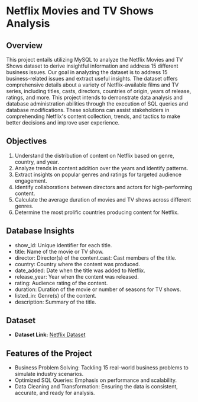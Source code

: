 # Netflix Movies and TV Shows Analysis

## Overview
This project entails utilizing MySQL to analyze the Netflix Movies and TV Shows dataset to derive insightful information and address 15 different business issues. Our goal in analyzing the dataset is to address 15 business-related issues and extract useful insights. The dataset offers comprehensive details about a variety of Netflix-available films and TV series, including titles, casts, directors, countries of origin, years of release, ratings, and more. This project intends to demonstrate data analysis and database administration abilities through the execution of SQL queries and database modifications. These solutions can assist stakeholders in comprehending Netflix's content collection, trends, and tactics to make better decisions and improve user experience.


## Objectives
1. Understand the distribution of content on Netflix based on genre, country, and year.
2. Analyze trends in content addition over the years and identify patterns.
3. Extract insights on popular genres and ratings for targeted audience engagement.
4. Identify collaborations between directors and actors for high-performing content.
5. Calculate the average duration of movies and TV shows across different genres.
6. Determine the most prolific countries producing content for Netflix.


## Database Insights
-  show_id: Unique identifier for each title.
-  title: Name of the movie or TV show.
-  director: Director(s) of the content.cast: Cast members of the title.
-  country: Country where the content was produced.
-  date_added: Date when the title was added to Netflix.
-  release_year: Year when the content was released.
-  rating: Audience rating of the content.
-  duration: Duration of the movie or number of seasons for TV shows.
-  listed_in: Genre(s) of the content.
-  description: Summary of the title.

## Dataset
- **Dataset Link:** [Netflix Dataset](https://www.kaggle.com/datasets/shivamb/netflix-shows?resource=download)


## Features of the Project
- Business Problem Solving: Tackling 15 real-world business problems to simulate industry scenarios.
- Optimized SQL Queries: Emphasis on performance and scalability.
- Data Cleaning and Transformation: Ensuring the data is consistent, accurate, and ready for analysis.


